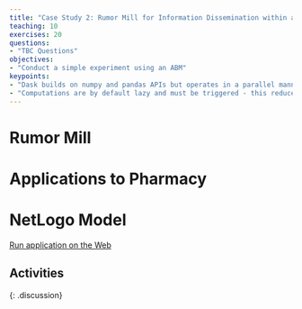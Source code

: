 ```yaml
---
title: "Case Study 2: Rumor Mill for Information Dissemination within a Network"
teaching: 10
exercises: 20
questions:
- "TBC Questions"
objectives:
- "Conduct a simple experiment using an ABM"
keypoints:
- "Dask builds on numpy and pandas APIs but operates in a parallel manner"
- "Computations are by default lazy and must be triggered - this reduces unneccessary computation time"
---
```


# Rumor Mill

# Applications to Pharmacy

# NetLogo Model


<a href = "http://www.netlogoweb.org/launch#http://ccl.northwestern.edu/netlogo/models/models/Sample%20Models/Social%20Science/Rumor%20Mill.nlogo">Run application on the Web</a>

## Activities

>
>
>
>
{: .discussion}
